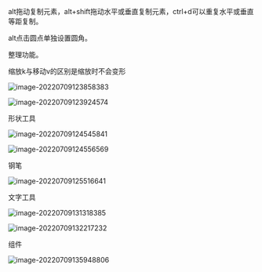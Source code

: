 







alt拖动复制元素，alt+shift拖动水平或垂直复制元素，ctrl+d可以重复水平或垂直等距复制。

alt点击圆点单独设置圆角。

整理功能。

缩放k与移动v的区别是缩放时不会变形





![image-20220709123858383](C:\Users\Administrator\AppData\Roaming\Typora\typora-user-images\image-20220709123858383.png)





![image-20220709123924574](C:\Users\Administrator\AppData\Roaming\Typora\typora-user-images\image-20220709123924574.png)















形状工具

![image-20220709124545841](C:\Users\Administrator\AppData\Roaming\Typora\typora-user-images\image-20220709124545841.png)



![image-20220709124556569](C:\Users\Administrator\AppData\Roaming\Typora\typora-user-images\image-20220709124556569.png)





钢笔

![image-20220709125516641](C:\Users\Administrator\AppData\Roaming\Typora\typora-user-images\image-20220709125516641.png)









文字工具

![image-20220709131318385](C:\Users\Administrator\AppData\Roaming\Typora\typora-user-images\image-20220709131318385.png)









![image-20220709132217232](C:\Users\Administrator\AppData\Roaming\Typora\typora-user-images\image-20220709132217232.png)











组件



![image-20220709135948806](C:\Users\Administrator\AppData\Roaming\Typora\typora-user-images\image-20220709135948806.png)





